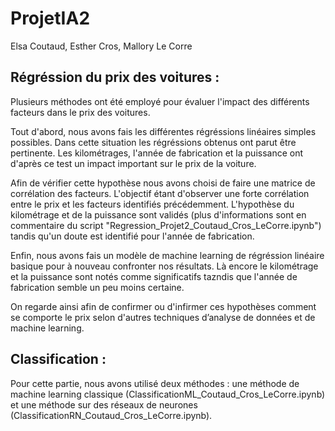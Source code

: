 # ProjetIA2
Elsa Coutaud, Esther Cros, Mallory Le Corre

## Régréssion du prix des voitures : 

Plusieurs méthodes ont été employé pour évaluer l'impact des différents facteurs dans le prix des voitures. 

Tout d'abord, nous avons fais les différentes régréssions linéaires simples possibles.
Dans cette situation les régréssions obtenus ont parut être pertinente. Les kilométrages, l'année de fabrication et la puissance ont d'après ce test un impact important sur le prix de la voiture.

Afin de vérifier cette hypothèse nous avons choisi de faire une matrice de corrélation des facteurs. L'objectif étant d'observer une forte corrélation entre le prix et les facteurs identifiés précédemment.
L'hypothèse du kilométrage et de la puissance sont validés (plus d'informations sont en commentaire du script "Regression_Projet2_Coutaud_Cros_LeCorre.ipynb") tandis qu'un doute est identifié pour l'année de fabrication.

Enfin, nous avons fais un modèle de machine learning de régréssion linéaire basique pour à nouveau confronter nos résultats. Là encore le kilométrage et la puissance sont notés comme significatifs tazndis que l'année de fabrication semble un peu moins certaine. 

On regarde ainsi afin de confirmer ou d'infirmer ces hypothèses comment se comporte le prix selon d'autres techniques d’analyse de données et de machine learning. 

## Classification : 

Pour cette partie, nous avons utilisé deux méthodes : une méthode de machine learning classique (ClassificationML_Coutaud_Cros_LeCorre.ipynb) et une méthode sur des réseaux de neurones (ClassificationRN_Coutaud_Cros_LeCorre.ipynb).
